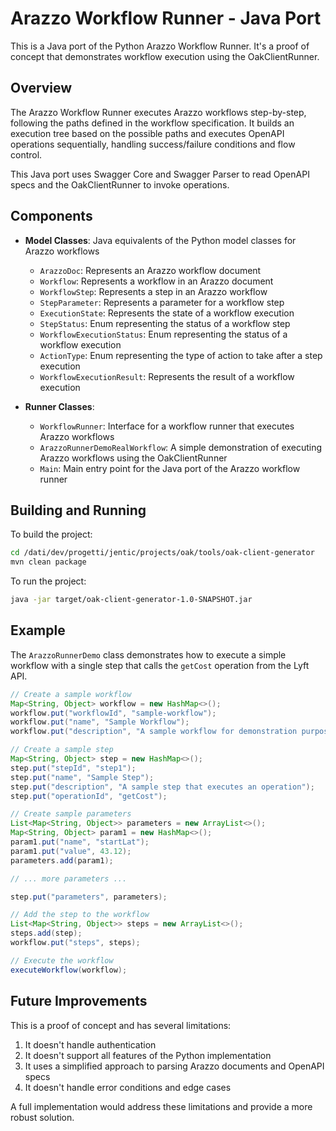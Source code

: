 # Arazzo Workflow Runner - Java Port

This is a Java port of the Python Arazzo Workflow Runner. It's a proof of concept that demonstrates workflow execution using the OakClientRunner.

## Overview

The Arazzo Workflow Runner executes Arazzo workflows step-by-step, following the paths defined in the workflow specification. It builds an execution tree based on the possible paths and executes OpenAPI operations sequentially, handling success/failure conditions and flow control.

This Java port uses Swagger Core and Swagger Parser to read OpenAPI specs and the OakClientRunner to invoke operations.

## Components

- **Model Classes**: Java equivalents of the Python model classes for Arazzo workflows
  - `ArazzoDoc`: Represents an Arazzo workflow document
  - `Workflow`: Represents a workflow in an Arazzo document
  - `WorkflowStep`: Represents a step in an Arazzo workflow
  - `StepParameter`: Represents a parameter for a workflow step
  - `ExecutionState`: Represents the state of a workflow execution
  - `StepStatus`: Enum representing the status of a workflow step
  - `WorkflowExecutionStatus`: Enum representing the status of a workflow execution
  - `ActionType`: Enum representing the type of action to take after a step execution
  - `WorkflowExecutionResult`: Represents the result of a workflow execution

- **Runner Classes**:
  - `WorkflowRunner`: Interface for a workflow runner that executes Arazzo workflows
  - `ArazzoRunnerDemoRealWorkflow`: A simple demonstration of executing Arazzo workflows using the OakClientRunner
  - `Main`: Main entry point for the Java port of the Arazzo workflow runner

## Building and Running

To build the project:

```bash
cd /dati/dev/progetti/jentic/projects/oak/tools/oak-client-generator
mvn clean package
```

To run the project:

```bash
java -jar target/oak-client-generator-1.0-SNAPSHOT.jar
```

## Example

The `ArazzoRunnerDemo` class demonstrates how to execute a simple workflow with a single step that calls the `getCost` operation from the Lyft API.

```java
// Create a sample workflow
Map<String, Object> workflow = new HashMap<>();
workflow.put("workflowId", "sample-workflow");
workflow.put("name", "Sample Workflow");
workflow.put("description", "A sample workflow for demonstration purposes");

// Create a sample step
Map<String, Object> step = new HashMap<>();
step.put("stepId", "step1");
step.put("name", "Sample Step");
step.put("description", "A sample step that executes an operation");
step.put("operationId", "getCost");

// Create sample parameters
List<Map<String, Object>> parameters = new ArrayList<>();
Map<String, Object> param1 = new HashMap<>();
param1.put("name", "startLat");
param1.put("value", 43.12);
parameters.add(param1);

// ... more parameters ...

step.put("parameters", parameters);

// Add the step to the workflow
List<Map<String, Object>> steps = new ArrayList<>();
steps.add(step);
workflow.put("steps", steps);

// Execute the workflow
executeWorkflow(workflow);
```

## Future Improvements

This is a proof of concept and has several limitations:

1. It doesn't handle authentication
2. It doesn't support all features of the Python implementation
3. It uses a simplified approach to parsing Arazzo documents and OpenAPI specs
4. It doesn't handle error conditions and edge cases

A full implementation would address these limitations and provide a more robust solution.